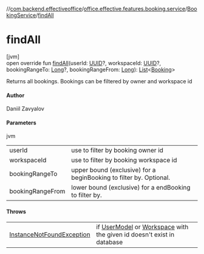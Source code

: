 //[com.backend.effectiveoffice](../../../index.md)/[office.effective.features.booking.service](../index.md)/[BookingService](index.md)/[findAll](find-all.md)

# findAll

[jvm]\
open override fun [findAll](find-all.md)(userId: [UUID](https://docs.oracle.com/javase/8/docs/api/java/util/UUID.html)?, workspaceId: [UUID](https://docs.oracle.com/javase/8/docs/api/java/util/UUID.html)?, bookingRangeTo: [Long](https://kotlinlang.org/api/latest/jvm/stdlib/kotlin/-long/index.html)?, bookingRangeFrom: [Long](https://kotlinlang.org/api/latest/jvm/stdlib/kotlin/-long/index.html)): [List](https://kotlinlang.org/api/latest/jvm/stdlib/kotlin.collections/-list/index.html)&lt;[Booking](../../office.effective.model/-booking/index.md)&gt;

Returns all bookings. Bookings can be filtered by owner and workspace id

#### Author

Daniil Zavyalov

#### Parameters

jvm

| | |
|---|---|
| userId | use to filter by booking owner id |
| workspaceId | use to filter by booking workspace id |
| bookingRangeTo | upper bound (exclusive) for a beginBooking to filter by. Optional. |
| bookingRangeFrom | lower bound (exclusive) for a endBooking to filter by. |

#### Throws

| | |
|---|---|
| [InstanceNotFoundException](../../office.effective.common.exception/-instance-not-found-exception/index.md) | if [UserModel](../../office.effective.model/-user-model/index.md) or [Workspace](../../office.effective.model/-workspace/index.md) with the given id doesn't exist in database |
